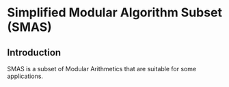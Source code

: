 # Simplified Modular Algorithm Subset (SMAS)

## Introduction

SMAS is a subset of Modular Arithmetics that are suitable for some applications.
